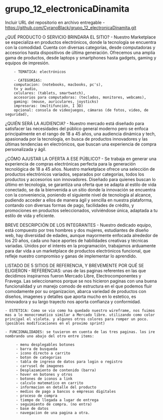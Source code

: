 # grupo_12_electronicaDinamita

Incluir URL del repositorio en archivo entregable 
    - https://github.com/CyranoBlack/grupo_12_electronicaDinamita.git


¿QUÉ PRODUCTO O SERVICIO BRINDARA EL SITIO? 
    - Nuestro Marketplace se especializa en productos electrónicos, donde la tecnología se encuentra con la comodidad. Cuenta con diversas categorías, desde computadoras y accesorios hasta dispositivos de última generación. Ofrecemos una amplia gama de productos, desde laptops y smartphones hasta gadgets, gaming y equipos de impresión. 

        - TEMATICA: electrónicos 

        - CATEGORIAS: 
        computacion: (notebooks, macbooks, pc's), 
        tv y audio, 
        celulares: (tablets, smartwatch), 
        accesorios para computadoras: (teclados, monitores, webcams), 
        gaming: (mouse, auriculares, joysticks)
        impresoras: (multifunción, I 3D)
        opcional: consola de videojuegos, cámaras (de fotos, video, de seguridad), 


¿QUIÉN SERÁ LA AUDIENCIA? 
    - Nuestro mercado está diseñado para satisfacer las necesidades del público general moderno pero se enfoca principalmente en el rango de 18 a 45 años, una audiencia dinámica y tech, apasionada por la tecnología, en busca de productos innovadores y las últimas tendencias en electrónicos, que buscan una experiencia de compra personalizada y ágil.


¿CÓMO AJUSTAR LA OFERTA A ESE PÚBLICO? 
    - Se trabaja en generar una experiencia de compras electrónicas perfecta para la generación tecnológica de 18 a 45 años. Nuestro marketplace ofrece una selección de productos electrónicos variados, separados por categorías, todos los productos y accesorios son innovadores. Diseñado para quienes buscan lo último en tecnología, se garantiza una oferta que se adapta al estilo de vida conectado, se da la bienvenida a un sitio donde la innovación se encuentra con la conveniencia, poniendo el siguiente nivel de tecnología al alcance, pudiendo acceder a ellos de manera ágil y sencilla en nuestra plataforma, contando con diversas formas de pago, facilidades de crédito, y promociones en productos seleccionados, volviéndose única, adaptada a tu estilo de vida y eficiente.


BREVE DESCRIPCIÓN DE LOS INTEGRANTES
    - Nuestro dedicado equipo, está compuesto por tres hombres y dos mujeres, estudiantes de diseño web, hay diversidad de edades, aunque mayormente enfocada alrededor de los 20 años, cada uno hace aportes de habilidades creativas y técnicas variadas. Unidos por el interés en la programación, trabajamos arduamente para dar vida a un marketplace de productos electrónicos funcional, que refleje nuestro compromiso y ganas de implementar lo aprendido.  


LISTADO DE 5 SITIOS DE REFERENCIA, Y BREVEMENTE POR QUÉ SE ELIGIERON 
    - REFERENCIAS: unas de las paginas referentes en las que decidimos inspirarnos fueron Mercado Libre, Electrocomponentes y Fravega.
    Las seleccionamos porque se nos hicieron paginas con una buena funcionalidad y un manejo comodo de estructura en el que podemos fluir comodamente por su organizacion, abarca variedad de productos con diseños, imagenes y detalles que aporta mucho en lo estetico, es innovadora y su largo trayecto nos aporta confianza y conformidad.

    - ESTETICA: Como se vio como ha quedado nuestro wireframe, nos fuimos mas a lo monocromatico similar a Mercado libre. utilizando como color principal el violeta. y algunos otros colores para romper un poco. (posibles modificaciones en el proximo sprint)

    - FUNCIONALIDADES: se tuvieron en cuenta de las tres paginas. los ire nombrando uno abajo del otro entre items:

         - menu desplegables botones
         - barra de busqueda
         - icono directo a carrito
         - boton de categorias
         - tabla de ingreso de datos para login o registro
         - carrusel de imagenes
         - Desplazamiento de contenido (barra)
         - hover en botones y otros
         - botones de iconos a link
         - calculo matematico en carrito
         - informacion en detalle del producto
         - medios de pago a bancos o empresas digitales
         - proceso de compra
         - tiempo de llegada a lugar de entrega
         - seguimiento de compra. (no entra)
         - base de datos    
         - navegacion de una pagina a otra.
